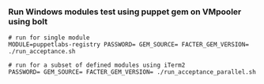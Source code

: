 ### Run Windows modules test using puppet gem on VMpooler using bolt


```
# run for single module
MODULE=puppetlabs-registry PASSWORD= GEM_SOURCE= FACTER_GEM_VERSION= ./run_acceptance.sh

# run for a subset of defined modules using iTerm2
PASSWORD= GEM_SOURCE= FACTER_GEM_VERSION= ./run_acceptance_parallel.sh
```

